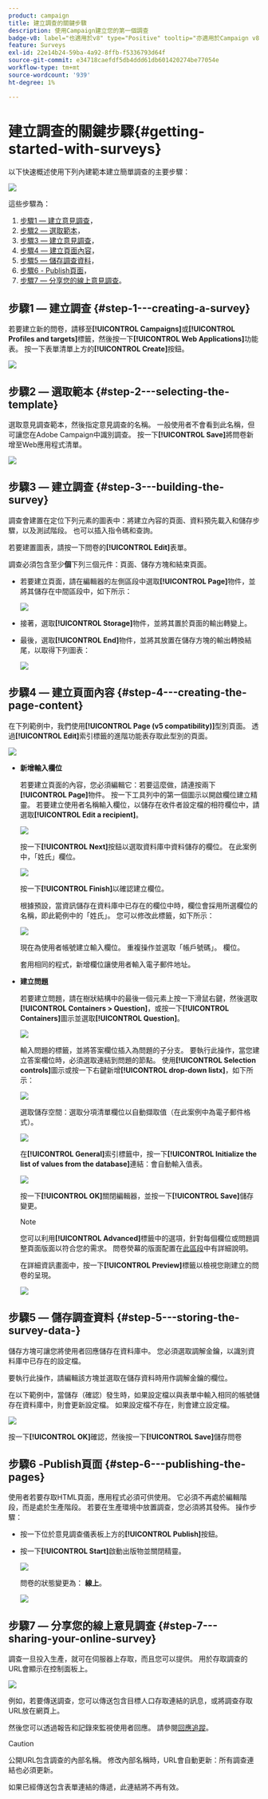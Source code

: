 ```yaml
---
product: campaign
title: 建立調查的關鍵步驟
description: 使用Campaign建立您的第一個調查
badge-v8: label="也適用於v8" type="Positive" tooltip="亦適用於Campaign v8"
feature: Surveys
exl-id: 22e14b24-59ba-4a92-8ffb-f5336793d64f
source-git-commit: e34718caefdf5db4ddd61db601420274be77054e
workflow-type: tm+mt
source-wordcount: '939'
ht-degree: 1%

---
```


# 建立調查的關鍵步驟{#getting-started-with-surveys}



以下快速概述使用下列內建範本建立簡單調查的主要步驟：

![](assets/s_ncs_admin_survey_result.png)

這些步驟為：

1. [步驟1 — 建立意見調查](#step-1---creating-a-survey)，
1. [步驟2 — 選取範本](#step-2---selecting-the-template)，
1. [步驟3 — 建立意見調查](#step-3---building-the-survey)，
1. [步驟4 — 建立頁面內容](#step-4---creating-the-page-content)，
1. [步驟5 — 儲存調查資料](#step-5---storing-the-survey-data-)，
1. [步驟6 - Publish頁面](#step-6---publishing-the-pages)，
1. [步驟7 — 分享您的線上意見調查](#step-7---sharing-your-online-survey)。

## 步驟1 — 建立調查 {#step-1---creating-a-survey}

若要建立新的問卷，請移至&#x200B;**[!UICONTROL Campaigns]**&#x200B;或&#x200B;**[!UICONTROL Profiles and targets]**&#x200B;標籤，然後按一下&#x200B;**[!UICONTROL Web Applications]**&#x200B;功能表。 按一下表單清單上方的&#x200B;**[!UICONTROL Create]**&#x200B;按鈕。

![](assets/s_ncs_admin_survey_create.png)

## 步驟2 — 選取範本 {#step-2---selecting-the-template}

選取意見調查範本，然後指定意見調查的名稱。 一般使用者不會看到此名稱，但可讓您在Adobe Campaign中識別調查。 按一下&#x200B;**[!UICONTROL Save]**&#x200B;將問卷新增至Web應用程式清單。

![](assets/s_ncs_admin_survey_wz_00.png)

## 步驟3 — 建立調查 {#step-3---building-the-survey}

調查會建置在定位下列元素的圖表中：將建立內容的頁面、資料預先載入和儲存步驟，以及測試階段。 也可以插入指令碼和查詢。

若要建置圖表，請按一下問卷的&#x200B;**[!UICONTROL Edit]**&#x200B;表單。

調查必須包含至少&#x200B;**個**&#x200B;下列三個元件：頁面、儲存方塊和結束頁面。

* 若要建立頁面，請在編輯器的左側區段中選取&#x200B;**[!UICONTROL Page]**&#x200B;物件，並將其儲存在中間區段中，如下所示：

  ![](assets/s_ncs_admin_survey_new_page.png)

* 接著，選取&#x200B;**[!UICONTROL Storage]**&#x200B;物件，並將其置於頁面的輸出轉變上。
* 最後，選取&#x200B;**[!UICONTROL End]**&#x200B;物件，並將其放置在儲存方塊的輸出轉換結尾，以取得下列圖表：

  ![](assets/s_ncs_admin_survey_end.png)

## 步驟4 — 建立頁面內容 {#step-4---creating-the-page-content}

在下列範例中，我們使用&#x200B;**[!UICONTROL Page (v5 compatibility)]**&#x200B;型別頁面。 透過&#x200B;**[!UICONTROL Edit]**&#x200B;索引標籤的進階功能表存取此型別的頁面。

![](assets/s_ncs_admin_survey_pagev5.png)

* **新增輸入欄位**

  若要建立頁面的內容，您必須編輯它：若要這麼做，請連按兩下&#x200B;**[!UICONTROL Page]**&#x200B;物件。 按一下工具列中的第一個圖示以開啟欄位建立精靈。 若要建立使用者名稱輸入欄位，以儲存在收件者設定檔的相符欄位中，請選取&#x200B;**[!UICONTROL Edit a recipient]**。

  ![](assets/s_ncs_admin_survey_add_field_menu.png)

  按一下&#x200B;**[!UICONTROL Next]**&#x200B;按鈕以選取資料庫中資料儲存的欄位。 在此案例中，「姓氏」欄位。

  ![](assets/s_ncs_admin_survey_choose_field.png)

  按一下&#x200B;**[!UICONTROL Finish]**&#x200B;以確認建立欄位。

  根據預設，當資訊儲存在資料庫中已存在的欄位中時，欄位會採用所選欄位的名稱，即此範例中的「姓氏」。 您可以修改此標籤，如下所示：

  ![](assets/s_ncs_admin_survey_change_label.png)

  現在為使用者帳號建立輸入欄位。 重複操作並選取「帳戶號碼」。 欄位。

  套用相同的程式，新增欄位讓使用者輸入電子郵件地址。

* **建立問題**

  若要建立問題，請在樹狀結構中的最後一個元素上按一下滑鼠右鍵，然後選取&#x200B;**[!UICONTROL Containers > Question]**，或按一下&#x200B;**[!UICONTROL Containers]**&#x200B;圖示並選取&#x200B;**[!UICONTROL Question]**。

  ![](assets/s_ncs_admin_survey_add_qu.png)

  輸入問題的標籤，並將答案欄位插入為問題的子分支。 要執行此操作，當您建立答案欄位時，必須選取連結到問題的節點。 使用&#x200B;**[!UICONTROL Selection controls]**&#x200B;圖示或按一下右鍵新增&#x200B;**[!UICONTROL drop-down listx]**，如下所示：

  ![](assets/s_ncs_admin_survey_add_list.png)

  選取儲存空間：選取分項清單欄位以自動擷取值（在此案例中為電子郵件格式）。

  ![](assets/s_ncs_admin_survey_add_itz_list.png)

  在&#x200B;**[!UICONTROL General]**&#x200B;索引標籤中，按一下&#x200B;**[!UICONTROL Initialize the list of values from the database]**&#x200B;連結：會自動輸入值表。

  ![](assets/s_ncs_admin_survey_add_value.png)

  按一下&#x200B;**[!UICONTROL OK]**&#x200B;關閉編輯器，並按一下&#x200B;**[!UICONTROL Save]**&#x200B;儲存變更。

  >[!NOTE]
  >
  >您可以利用&#x200B;**[!UICONTROL Advanced]**&#x200B;標籤中的選項，針對每個欄位或問題調整頁面版面以符合您的需求。 問卷熒幕的版面配置在[此區段](../../web/using/about-web-forms.md)中有詳細說明。

  在詳細資訊畫面中，按一下&#x200B;**[!UICONTROL Preview]**&#x200B;標籤以檢視您剛建立的問卷的呈現。

  ![](assets/s_ncs_admin_survey_preview.png)

## 步驟5 — 儲存調查資料 {#step-5---storing-the-survey-data-}

儲存方塊可讓您將使用者回應儲存在資料庫中。 您必須選取調解金鑰，以識別資料庫中已存在的設定檔。

要執行此操作，請編輯該方塊並選取在儲存資料時用作調解金鑰的欄位。

在以下範例中，當儲存（確認）發生時，如果設定檔以與表單中輸入相同的帳號儲存在資料庫中，則會更新設定檔。 如果設定檔不存在，則會建立設定檔。

![](assets/s_ncs_admin_survey_save_edit.png)

按一下&#x200B;**[!UICONTROL OK]**&#x200B;確認，然後按一下&#x200B;**[!UICONTROL Save]**&#x200B;儲存問卷

## 步驟6 -Publish頁面 {#step-6---publishing-the-pages}

使用者若要存取HTML頁面，應用程式必須可供使用。 它必須不再處於編輯階段，而是處於生產階段。 若要在生產環境中放置調查，您必須將其發佈。 操作步驟：

* 按一下位於意見調查儀表板上方的&#x200B;**[!UICONTROL Publish]**&#x200B;按鈕。
* 按一下&#x200B;**[!UICONTROL Start]**&#x200B;啟動出版物並關閉精靈。

  ![](assets/s_ncs_admin_survey_start_publ.png)

  問卷的狀態變更為： **線上**。

  ![](assets/survey_published.png)

## 步驟7 — 分享您的線上意見調查 {#step-7---sharing-your-online-survey}

調查一旦投入生產，就可在伺服器上存取，而且您可以提供。 用於存取調查的URL會顯示在控制面板上。

![](assets/survey_url_from_dashboard.png)

例如，若要傳送調查，您可以傳送包含目標人口存取連結的訊息，或將調查存取URL放在網頁上。

然後您可以透過報告和記錄來監視使用者回應。 請參閱[回應追蹤](../../surveys/using/publish-track-and-use-collected-data.md#response-tracking)。

>[!CAUTION]
>
>公開URL包含調查的內部名稱。 修改內部名稱時，URL會自動更新：所有調查連結也必須更新。
>
>如果已經傳送包含表單連結的傳遞，此連結將不再有效。
